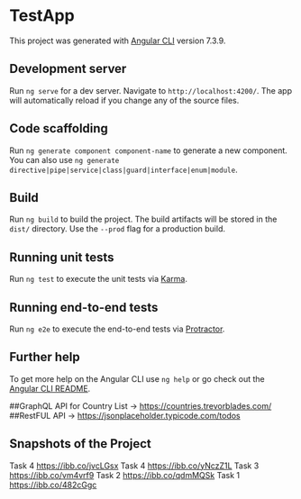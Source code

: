 # TestApp

This project was generated with [Angular CLI](https://github.com/angular/angular-cli) version 7.3.9.

## Development server

Run `ng serve` for a dev server. Navigate to `http://localhost:4200/`. The app will automatically reload if you change any of the source files.

## Code scaffolding

Run `ng generate component component-name` to generate a new component. You can also use `ng generate directive|pipe|service|class|guard|interface|enum|module`.

## Build

Run `ng build` to build the project. The build artifacts will be stored in the `dist/` directory. Use the `--prod` flag for a production build.

## Running unit tests

Run `ng test` to execute the unit tests via [Karma](https://karma-runner.github.io).

## Running end-to-end tests

Run `ng e2e` to execute the end-to-end tests via [Protractor](http://www.protractortest.org/).

## Further help

To get more help on the Angular CLI use `ng help` or go check out the [Angular CLI README](https://github.com/angular/angular-cli/blob/master/README.md).

##GraphQL API for Country List ->  https://countries.trevorblades.com/
##RestFUL API -> https://jsonplaceholder.typicode.com/todos


## Snapshots of the Project 
Task 4 https://ibb.co/jvcLGsx
Task 4 https://ibb.co/yNczZ1L
Task 3 https://ibb.co/vm4vrf9
Task 2 https://ibb.co/qdmMQSk
Task 1 https://ibb.co/482cGgc

